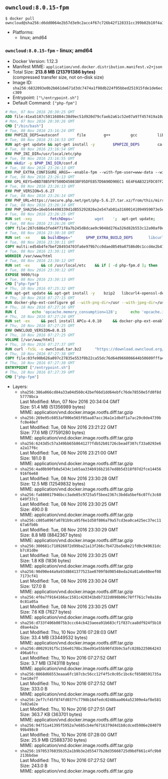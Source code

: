 ## `owncloud:8.0.15-fpm`

```console
$ docker pull owncloud@sha256:d6dd0064e2b57d3e9c2acc4f67c726b42f128331cc399b02b10f4a11a7d970ee
```

-	Platforms:
	-	linux; amd64

### `owncloud:8.0.15-fpm` - linux; amd64

-	Docker Version: 1.12.3
-	Manifest MIME: `application/vnd.docker.distribution.manifest.v2+json`
-	Total Size: **213.8 MB (213791386 bytes)**  
	(compressed transfer size, not on-disk size)
-	Image ID: `sha256:6832093e0b2b661de671d3dc7474a1f98db224f95bbed251915fde1de6ecc309`
-	Entrypoint: `["\/entrypoint.sh"]`
-	Default Command: `["php-fpm"]`

```dockerfile
# Mon, 07 Nov 2016 20:30:25 GMT
ADD file:41ea5187c50116884c38d9ec51d920d79cfaeb2a61c52e07a97f457419a10a4f in / 
# Mon, 07 Nov 2016 20:30:26 GMT
CMD ["/bin/bash"]
# Tue, 08 Nov 2016 23:16:24 GMT
ENV PHPIZE_DEPS=autoconf 		file 		g++ 		gcc 		libc-dev 		make 		pkg-config 		re2c
# Tue, 08 Nov 2016 23:16:53 GMT
RUN apt-get update && apt-get install -y 		$PHPIZE_DEPS 		ca-certificates 		curl 		libedit2 		libsqlite3-0 		libxml2 		xz-utils 	--no-install-recommends && rm -r /var/lib/apt/lists/*
# Tue, 08 Nov 2016 23:16:54 GMT
ENV PHP_INI_DIR=/usr/local/etc/php
# Tue, 08 Nov 2016 23:16:55 GMT
RUN mkdir -p $PHP_INI_DIR/conf.d
# Tue, 08 Nov 2016 23:26:13 GMT
ENV PHP_EXTRA_CONFIGURE_ARGS=--enable-fpm --with-fpm-user=www-data --with-fpm-group=www-data
# Tue, 08 Nov 2016 23:26:13 GMT
ENV GPG_KEYS=0BD78B5F97500D450838F95DFE857D9A90D90EC1 6E4F6AB321FDC07F2C332E3AC2BF0BC433CFC8B3
# Tue, 08 Nov 2016 23:26:13 GMT
ENV PHP_VERSION=5.6.27
# Tue, 08 Nov 2016 23:26:14 GMT
ENV PHP_URL=https://secure.php.net/get/php-5.6.27.tar.xz/from/this/mirror PHP_ASC_URL=https://secure.php.net/get/php-5.6.27.tar.xz.asc/from/this/mirror
# Tue, 08 Nov 2016 23:26:14 GMT
ENV PHP_SHA256=16eb544498339d1d855292826e2e547ab01a31600141094959073e5e10e93ab5 PHP_MD5=9ce6efc96d5ab81ef808f8ed6b1f242d
# Tue, 08 Nov 2016 23:26:25 GMT
RUN set -xe; 		fetchDeps=' 		wget 	'; 	apt-get update; 	apt-get install -y --no-install-recommends $fetchDeps; 	rm -rf /var/lib/apt/lists/*; 		mkdir -p /usr/src; 	cd /usr/src; 		wget -O php.tar.xz "$PHP_URL"; 		if [ -n "$PHP_SHA256" ]; then 		echo "$PHP_SHA256 *php.tar.xz" | sha256sum -c -; 	fi; 	if [ -n "$PHP_MD5" ]; then 		echo "$PHP_MD5 *php.tar.xz" | md5sum -c -; 	fi; 		if [ -n "$PHP_ASC_URL" ]; then 		wget -O php.tar.xz.asc "$PHP_ASC_URL"; 		export GNUPGHOME="$(mktemp -d)"; 		for key in $GPG_KEYS; do 			gpg --keyserver ha.pool.sks-keyservers.net --recv-keys "$key"; 		done; 		gpg --batch --verify php.tar.xz.asc php.tar.xz; 		rm -r "$GNUPGHOME"; 	fi; 		apt-get purge -y --auto-remove $fetchDeps
# Tue, 08 Nov 2016 23:26:26 GMT
COPY file:207c686e3fed4f71f8a7b245d8dcae9c9048d276a326d82b553c12a90af0c0ca in /usr/local/bin/ 
# Tue, 08 Nov 2016 23:30:10 GMT
RUN set -xe 	&& buildDeps=" 		$PHP_EXTRA_BUILD_DEPS 		libcurl4-openssl-dev 		libedit-dev 		libsqlite3-dev 		libssl-dev 		libxml2-dev 	" 	&& apt-get update && apt-get install -y $buildDeps --no-install-recommends && rm -rf /var/lib/apt/lists/* 		&& docker-php-source extract 	&& cd /usr/src/php 	&& ./configure 		--with-config-file-path="$PHP_INI_DIR" 		--with-config-file-scan-dir="$PHP_INI_DIR/conf.d" 				--disable-cgi 				--enable-ftp 		--enable-mbstring 		--enable-mysqlnd 				--with-curl 		--with-libedit 		--with-openssl 		--with-zlib 				$PHP_EXTRA_CONFIGURE_ARGS 	&& make -j "$(nproc)" 	&& make install 	&& { find /usr/local/bin /usr/local/sbin -type f -executable -exec strip --strip-all '{}' + || true; } 	&& make clean 	&& docker-php-source delete 		&& apt-get purge -y --auto-remove -o APT::AutoRemove::RecommendsImportant=false $buildDeps
# Tue, 08 Nov 2016 23:30:11 GMT
COPY multi:ed54b4fe7bef284934703fa6e979b7cc0daed0549a07586d0c1ccd4e2b41884a in /usr/local/bin/ 
# Tue, 08 Nov 2016 23:30:11 GMT
WORKDIR /var/www/html
# Tue, 08 Nov 2016 23:30:12 GMT
RUN set -ex 	&& cd /usr/local/etc 	&& if [ -d php-fpm.d ]; then 		sed 's!=NONE/!=!g' php-fpm.conf.default | tee php-fpm.conf > /dev/null; 		cp php-fpm.d/www.conf.default php-fpm.d/www.conf; 	else 		mkdir php-fpm.d; 		cp php-fpm.conf.default php-fpm.d/www.conf; 		{ 			echo '[global]'; 			echo 'include=etc/php-fpm.d/*.conf'; 		} | tee php-fpm.conf; 	fi 	&& { 		echo '[global]'; 		echo 'error_log = /proc/self/fd/2'; 		echo; 		echo '[www]'; 		echo '; if we send this to /proc/self/fd/1, it never appears'; 		echo 'access.log = /proc/self/fd/2'; 		echo; 		echo 'clear_env = no'; 		echo; 		echo '; Ensure worker stdout and stderr are sent to the main error log.'; 		echo 'catch_workers_output = yes'; 	} | tee php-fpm.d/docker.conf 	&& { 		echo '[global]'; 		echo 'daemonize = no'; 		echo; 		echo '[www]'; 		echo 'listen = [::]:9000'; 	} | tee php-fpm.d/zz-docker.conf
# Tue, 08 Nov 2016 23:30:12 GMT
EXPOSE 9000/tcp
# Tue, 08 Nov 2016 23:30:13 GMT
CMD ["php-fpm"]
# Thu, 10 Nov 2016 07:25:32 GMT
RUN apt-get update && apt-get install -y 	bzip2 	libcurl4-openssl-dev 	libfreetype6-dev 	libicu-dev 	libjpeg-dev 	libldap2-dev 	libmcrypt-dev 	libpng12-dev 	libpq-dev 	libxml2-dev 	&& rm -rf /var/lib/apt/lists/*
# Thu, 10 Nov 2016 07:27:15 GMT
RUN docker-php-ext-configure gd --with-png-dir=/usr --with-jpeg-dir=/usr 	&& docker-php-ext-configure ldap --with-libdir=lib/x86_64-linux-gnu/ 	&& docker-php-ext-install exif gd intl ldap mbstring mcrypt mysql opcache pdo_mysql pdo_pgsql pgsql zip
# Thu, 10 Nov 2016 07:27:16 GMT
RUN { 		echo 'opcache.memory_consumption=128'; 		echo 'opcache.interned_strings_buffer=8'; 		echo 'opcache.max_accelerated_files=4000'; 		echo 'opcache.revalidate_freq=60'; 		echo 'opcache.fast_shutdown=1'; 		echo 'opcache.enable_cli=1'; 	} > /usr/local/etc/php/conf.d/opcache-recommended.ini
# Thu, 10 Nov 2016 07:27:24 GMT
RUN set -ex 	&& pecl install APCu-4.0.10 	&& docker-php-ext-enable apcu
# Thu, 10 Nov 2016 07:27:25 GMT
ENV OWNCLOUD_VERSION=8.0.15
# Thu, 10 Nov 2016 07:27:25 GMT
VOLUME [/var/www/html]
# Thu, 10 Nov 2016 07:27:37 GMT
RUN curl -fsSL -o owncloud.tar.bz2 		"https://download.owncloud.org/community/owncloud-${OWNCLOUD_VERSION}.tar.bz2" 	&& curl -fsSL -o owncloud.tar.bz2.asc 		"https://download.owncloud.org/community/owncloud-${OWNCLOUD_VERSION}.tar.bz2.asc" 	&& export GNUPGHOME="$(mktemp -d)" 	&& gpg --keyserver ha.pool.sks-keyservers.net --recv-keys E3036906AD9F30807351FAC32D5D5E97F6978A26 	&& gpg --batch --verify owncloud.tar.bz2.asc owncloud.tar.bz2 	&& rm -r "$GNUPGHOME" owncloud.tar.bz2.asc 	&& tar -xjf owncloud.tar.bz2 -C /usr/src/ 	&& rm owncloud.tar.bz2
# Thu, 10 Nov 2016 07:27:38 GMT
COPY file:03fe90b626a097c27835e553f0b22ca55dc76d64d966006644b50609fffa4161 in /entrypoint.sh 
# Thu, 10 Nov 2016 07:27:38 GMT
ENTRYPOINT ["/entrypoint.sh"]
# Thu, 10 Nov 2016 07:27:39 GMT
CMD ["php-fpm"]
```

-	Layers:
	-	`sha256:386a066cd84a33a04d560c42bef66d1dd64ebfc76de78550e5fd0f8d57778bca`  
		Last Modified: Mon, 07 Nov 2016 20:34:04 GMT  
		Size: 51.4 MB (51356989 bytes)  
		MIME: application/vnd.docker.image.rootfs.diff.tar.gzip
	-	`sha256:269e95c6053af006e565f05aa87acc36a1e1dbdf1a7ac29c0de4739bfc0e40ef`  
		Last Modified: Tue, 08 Nov 2016 23:21:22 GMT  
		Size: 77.6 MB (77591280 bytes)  
		MIME: application/vnd.docker.image.rootfs.diff.tar.gzip
	-	`sha256:6243d5c57a349bb65b8641277fdb52b01726cbeadf307cf33a0293e6a2a17f6c`  
		Last Modified: Tue, 08 Nov 2016 23:21:00 GMT  
		Size: 181.0 B  
		MIME: application/vnd.docker.image.rootfs.diff.tar.gzip
	-	`sha256:4ad0b90fb0a5434c1eb5aa334b916b2167ed8b5d318f07d2fce14456916f6e68`  
		Last Modified: Tue, 08 Nov 2016 23:30:28 GMT  
		Size: 12.5 MB (12549832 bytes)  
		MIME: application/vnd.docker.image.rootfs.diff.tar.gzip
	-	`sha256:fa880017946bcc3ade05c9725a5f5bee2367c3bdda5bef6c07fc3c60649f37c1`  
		Last Modified: Tue, 08 Nov 2016 23:30:25 GMT  
		Size: 490.0 B  
		MIME: application/vnd.docker.image.rootfs.diff.tar.gzip
	-	`sha256:c805a096fa0781b9ca95f6e1d58f806a79a57cd3ea0ca425ec37ec1167a6fb0b`  
		Last Modified: Tue, 08 Nov 2016 23:30:29 GMT  
		Size: 8.8 MB (8842367 bytes)  
		MIME: application/vnd.docker.image.rootfs.diff.tar.gzip
	-	`sha256:300681c718926072d99ba21a13f266c7b472ba5e8e21fd0c949631dcb7c81d0e`  
		Last Modified: Tue, 08 Nov 2016 23:30:25 GMT  
		Size: 1.8 KB (1836 bytes)  
		MIME: application/vnd.docker.image.rootfs.diff.tar.gzip
	-	`sha256:90d90e44a9a93d8841377523ae0709f8d98548eda24a81a6e80eef087173cf41`  
		Last Modified: Tue, 08 Nov 2016 23:30:24 GMT  
		Size: 127.0 B  
		MIME: application/vnd.docker.image.rootfs.diff.tar.gzip
	-	`sha256:4f0a7f9164166ac1581c420341bdb7322d098b06c78ff761c7e8a18a0c81a05a`  
		Last Modified: Tue, 08 Nov 2016 23:30:25 GMT  
		Size: 7.6 KB (7627 bytes)  
		MIME: application/vnd.docker.image.rootfs.diff.tar.gzip
	-	`sha256:d733f406b0075b3ccc64cb423aeea91b683cf1f837caa8df924f5b10d8ae4a2a`  
		Last Modified: Thu, 10 Nov 2016 07:28:03 GMT  
		Size: 33.4 MB (33449532 bytes)  
		MIME: application/vnd.docker.image.rootfs.diff.tar.gzip
	-	`sha256:d0029191f5c156e0178bc3bed91e55b90fd3b9c5afc028b225064243496a6fcc`  
		Last Modified: Thu, 10 Nov 2016 07:27:52 GMT  
		Size: 3.7 MB (3743118 bytes)  
		MIME: application/vnd.docker.image.rootfs.diff.tar.gzip
	-	`sha256:0868d66553eaaa6fc107cbc56cc12f4f5c0c05c1bc6cf8580591735a7ae18e7f`  
		Last Modified: Thu, 10 Nov 2016 07:27:52 GMT  
		Size: 333.0 B  
		MIME: application/vnd.docker.image.rootfs.diff.tar.gzip
	-	`sha256:2ef7cf45f874fd037fc7798b164fedc0248baa064a52309e4af8e5817e02a62e`  
		Last Modified: Thu, 10 Nov 2016 07:27:51 GMT  
		Size: 363.7 KB (363701 bytes)  
		MIME: application/vnd.docker.image.rootfs.diff.tar.gzip
	-	`sha256:94751a41395f5952a7e685cb4ef6716379d4d1b8cdced5986e28407999b498c0`  
		Last Modified: Thu, 10 Nov 2016 07:28:00 GMT  
		Size: 25.9 MB (25883730 bytes)  
		MIME: application/vnd.docker.image.rootfs.diff.tar.gzip
	-	`sha256:19705376035b352a1b9b3e2d55477b28d35668725d9bdf661c4fc9b0213bbdae`  
		Last Modified: Thu, 10 Nov 2016 07:27:52 GMT  
		Size: 243.0 B  
		MIME: application/vnd.docker.image.rootfs.diff.tar.gzip
